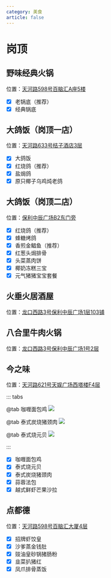 ```yaml
---
category: 美食
article: false
---
```


# 岗顶

## 野味经典火锅

<span class="icon iconfont icon-locate"></span> 位置：<a href="https://ditu.amap.com/place/B0FFK8MWS5" target="_blank">天河路598号百脑汇A座5楼</a>

- [x] 老锅底（推荐）
- [x] 经典锅底

## 大鸽饭（岗顶一店）

<span class="icon iconfont icon-locate"></span> 位置：<a href="https://ditu.amap.com/place/B0FFIS13WN" target="_blank">天河路633号桔子酒店3层</a>

- [x] 大鸽饭
- [x] 红烧鸽（推荐）
- [x] 盐焗鸽
- [x] 原只椰子乌鸡炖老鸽

## 大鸽饭（岗顶二店）

<span class="icon iconfont icon-locate"></span> 位置：<a href="https://ditu.amap.com/place/B0I63YTRS5" target="_blank">保利中辰广场B2东门旁</a>

- [x] 红烧鸽（推荐）
- [x] 蜂糖烤鸽
- [x] 香煎金鲳鱼（推荐）
- [x] 红葱头焗排骨
- [x] 头菜蒸肉饼
- [x] 椰奶冻糕三宝
- [x] 元气猪猪宝宝套餐

## 火垂火居酒屋

<span class="icon iconfont icon-locate"></span> 位置：<a href="https://ditu.amap.com/place/B0HR6S7X4D" target="_blank">龙口西路3号保利中辰广场1层103铺</a>

## 八合里牛肉火锅

<span class="icon iconfont icon-locate"></span> 位置：<a href="https://ditu.amap.com/place/B0FFI8YYA2" target="_blank">龙口西路3号保利中辰广场1号2层</a>

## 今之味

<span class="icon iconfont icon-locate"></span> 位置：<a href="https://ditu.amap.com/place/B0GKSBCUID" target="_blank">天河路621号天娱广场西塔楼F4层</a>

::: tabs

@tab 咖喱面包鸡
![](https://img.sherry4869.com/blog/life/food/guangzhou/th/gd/jzw/img.jpg)

@tab 泰式炭烧猪颈肉
![](https://img.sherry4869.com/blog/life/food/guangzhou/th/gd/jzw/img_2.jpg)

@tab 泰式烧元贝
![](https://img.sherry4869.com/blog/life/food/guangzhou/th/gd/jzw/img_3.jpg)

:::

- [x] 咖喱面包鸡
- [x] 泰式烧元贝
- [x] 泰式炭烧猪颈肉
- [x] 蒜蓉法包
- [x] 越式鲜虾芒果沙拉

## 点都德

<span class="icon iconfont icon-locate"></span> 位置：<a href="https://ditu.amap.com/place/B0FFGHE53M" target="_blank">天河路598号百脑汇大厦4层</a>

- [x] 招牌虾饺皇
- [x] 沙爹蒸金钱肚
- [x] 豉油皇砂锅猪肠粉
- [x] 韭菜扒猪红
- [x] 凤爪排骨蒸饭